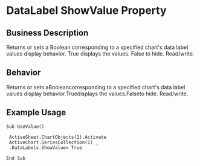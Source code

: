 # DataLabel ShowValue Property

## Business Description
Returns or sets a Boolean corresponding to a specified chart's data label values display behavior. True displays the values. False to hide. Read/write.

## Behavior
Returns or sets aBooleancorresponding to a specified chart's data label values display behavior.Truedisplays the values.Falseto hide. Read/write.

## Example Usage
```vba
Sub UseValue() 
 
 ActiveSheet.ChartObjects(1).Activate 
 ActiveChart.SeriesCollection(1) _ 
 .DataLabels.ShowValue= True 
 
End Sub
```